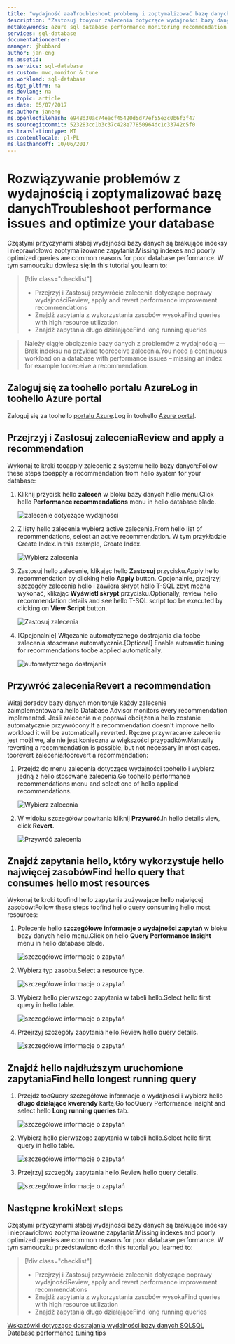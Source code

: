 ```yaml
---
title: "wydajność aaaTroubleshoot problemy i zoptymalizować bazę danych | Dokumentacja firmy Microsoft"
description: "Zastosuj tooyour zalecenia dotyczące wydajności bazy danych SQL, a także czyść jak wgląd w toogain hello wydajność kwerend hello uruchamiania bazy danych"
metakeywords: azure sql database performance monitoring recommendation
services: sql-database
documentationcenter: 
manager: jhubbard
author: jan-eng
ms.assetid: 
ms.service: sql-database
ms.custom: mvc,monitor & tune
ms.workload: sql-database
ms.tgt_pltfrm: na
ms.devlang: na
ms.topic: article
ms.date: 05/07/2017
ms.author: janeng
ms.openlocfilehash: e948d30ac74eecf45420d5d77ef55e3c0b6f3f47
ms.sourcegitcommit: 523283cc1b3c37c428e77850964dc1c33742c5f0
ms.translationtype: MT
ms.contentlocale: pl-PL
ms.lasthandoff: 10/06/2017
---
```

# <a name="troubleshoot-performance-issues-and-optimize-your-database"></a><span data-ttu-id="df5db-103">Rozwiązywanie problemów z wydajnością i zoptymalizować bazę danych</span><span class="sxs-lookup"><span data-stu-id="df5db-103">Troubleshoot performance issues and optimize your database</span></span>

<span data-ttu-id="df5db-104">Częstymi przyczynami słabej wydajności bazy danych są brakujące indeksy i nieprawidłowo zoptymalizowane zapytania.</span><span class="sxs-lookup"><span data-stu-id="df5db-104">Missing indexes and poorly optimized queries are common reasons for poor database performance.</span></span> <span data-ttu-id="df5db-105">W tym samouczku dowiesz się:</span><span class="sxs-lookup"><span data-stu-id="df5db-105">In this tutorial you learn to:</span></span>
> [!div class="checklist"]
> * <span data-ttu-id="df5db-106">Przejrzyj i Zastosuj przywrócić zalecenia dotyczące poprawy wydajności</span><span class="sxs-lookup"><span data-stu-id="df5db-106">Review, apply and revert performance improvement recommendations</span></span>
> * <span data-ttu-id="df5db-107">Znajdź zapytania z wykorzystania zasobów wysoka</span><span class="sxs-lookup"><span data-stu-id="df5db-107">Find queries with high resource utilization</span></span>
> * <span data-ttu-id="df5db-108">Znajdź zapytania długo działające</span><span class="sxs-lookup"><span data-stu-id="df5db-108">Find long running queries</span></span>

> <span data-ttu-id="df5db-109">Należy ciągłe obciążenie bazy danych z problemów z wydajnością — Brak indeksu na przykład tooreceive zalecenia.</span><span class="sxs-lookup"><span data-stu-id="df5db-109">You need a continuous workload on a database with performance issues – missing an index for example tooreceive a recommendation.</span></span>
>

## <a name="log-in-toohello-azure-portal"></a><span data-ttu-id="df5db-110">Zaloguj się za toohello portalu Azure</span><span class="sxs-lookup"><span data-stu-id="df5db-110">Log in toohello Azure portal</span></span>

<span data-ttu-id="df5db-111">Zaloguj się za toohello [portalu Azure](https://portal.azure.com/).</span><span class="sxs-lookup"><span data-stu-id="df5db-111">Log in toohello [Azure portal](https://portal.azure.com/).</span></span>

## <a name="review-and-apply-a-recommendation"></a><span data-ttu-id="df5db-112">Przejrzyj i Zastosuj zalecenia</span><span class="sxs-lookup"><span data-stu-id="df5db-112">Review and apply a recommendation</span></span>

<span data-ttu-id="df5db-113">Wykonaj te kroki tooapply zalecenie z systemu hello bazy danych:</span><span class="sxs-lookup"><span data-stu-id="df5db-113">Follow these steps tooapply a recommendation from hello system for your database:</span></span>

1. <span data-ttu-id="df5db-114">Kliknij przycisk hello **zaleceń** w bloku bazy danych hello menu.</span><span class="sxs-lookup"><span data-stu-id="df5db-114">Click hello **Performance recommendations** menu in hello database blade.</span></span>

    ![zalecenie dotyczące wydajności](./media/sql-database-performance-tutorial/perf_recommendations.png)

2. <span data-ttu-id="df5db-116">Z listy hello zalecenia wybierz active zalecenia.</span><span class="sxs-lookup"><span data-stu-id="df5db-116">From hello list of recommendations, select an active recommendation.</span></span> <span data-ttu-id="df5db-117">W tym przykładzie Create Index.</span><span class="sxs-lookup"><span data-stu-id="df5db-117">In this example, Create Index.</span></span>

    ![Wybierz zalecenia](./media/sql-database-performance-tutorial/create_index.png)

3. <span data-ttu-id="df5db-119">Zastosuj hello zalecenie, klikając hello **Zastosuj** przycisku.</span><span class="sxs-lookup"><span data-stu-id="df5db-119">Apply hello recommendation by clicking hello **Apply** button.</span></span> <span data-ttu-id="df5db-120">Opcjonalnie, przejrzyj szczegóły zalecenia hello i zawiera skrypt hello T-SQL zbyt można wykonać, klikając **Wyświetl skrypt** przycisku.</span><span class="sxs-lookup"><span data-stu-id="df5db-120">Optionally, review hello recommendation details and see hello T-SQL script too be executed by clicking on **View Script** button.</span></span>

    ![Zastosuj zalecenia](./media/sql-database-performance-tutorial/apply.png)

4. <span data-ttu-id="df5db-122">[Opcjonalnie] Włączanie automatycznego dostrajania dla toobe zalecenia stosowane automatycznie.</span><span class="sxs-lookup"><span data-stu-id="df5db-122">[Optional] Enable automatic tuning for recommendations toobe applied automatically.</span></span>

    ![automatycznego dostrajania](./media/sql-database-performance-tutorial/auto_tuning.png)

## <a name="revert-a-recommendation"></a><span data-ttu-id="df5db-124">Przywróć zalecenia</span><span class="sxs-lookup"><span data-stu-id="df5db-124">Revert a recommendation</span></span>

<span data-ttu-id="df5db-125">Witaj doradcy bazy danych monitoruje każdy zalecenie zaimplementowana.</span><span class="sxs-lookup"><span data-stu-id="df5db-125">hello Database Advisor monitors every recommendation implemented.</span></span> <span data-ttu-id="df5db-126">Jeśli zalecenia nie poprawi obciążenia hello zostanie automatycznie przywrócony.</span><span class="sxs-lookup"><span data-stu-id="df5db-126">If a recommendation doesn't improve hello workload it will be automatically reverted.</span></span> <span data-ttu-id="df5db-127">Ręczne przywracanie zalecenie jest możliwe, ale nie jest konieczna w większości przypadków.</span><span class="sxs-lookup"><span data-stu-id="df5db-127">Manually reverting a recommendation is possible, but not necessary in most cases.</span></span> <span data-ttu-id="df5db-128">toorevert zalecenia:</span><span class="sxs-lookup"><span data-stu-id="df5db-128">toorevert a recommendation:</span></span>

1. <span data-ttu-id="df5db-129">Przejdź do menu zalecenia dotyczące wydajności toohello i wybierz jedną z hello stosowane zalecenia.</span><span class="sxs-lookup"><span data-stu-id="df5db-129">Go toohello performance recommendations menu and select one of hello applied recommendations.</span></span>

    ![Wybierz zalecenia](./media/sql-database-performance-tutorial/select.png)

2. <span data-ttu-id="df5db-131">W widoku szczegółów powitania kliknij **Przywróć**.</span><span class="sxs-lookup"><span data-stu-id="df5db-131">In hello details view, click **Revert**.</span></span>

    ![Przywróć zalecenia](./media/sql-database-performance-tutorial/revert.png)

## <a name="find-hello-query-that-consumes-hello-most-resources"></a><span data-ttu-id="df5db-133">Znajdź zapytania hello, który wykorzystuje hello najwięcej zasobów</span><span class="sxs-lookup"><span data-stu-id="df5db-133">Find hello query that consumes hello most resources</span></span>

<span data-ttu-id="df5db-134">Wykonaj te kroki toofind hello zapytania zużywające hello najwięcej zasobów:</span><span class="sxs-lookup"><span data-stu-id="df5db-134">Follow these steps toofind hello query consuming hello most resources:</span></span>

1. <span data-ttu-id="df5db-135">Polecenie hello **szczegółowe informacje o wydajności zapytań** w bloku bazy danych hello menu.</span><span class="sxs-lookup"><span data-stu-id="df5db-135">Click on hello **Query Performance Insight** menu in hello database blade.</span></span>

    ![szczegółowe informacje o zapytań](./media/sql-database-performance-tutorial/query_perf_insights.png)

2. <span data-ttu-id="df5db-137">Wybierz typ zasobu.</span><span class="sxs-lookup"><span data-stu-id="df5db-137">Select a resource type.</span></span>

    ![szczegółowe informacje o zapytań](./media/sql-database-performance-tutorial/select_resource_type.png)

3. <span data-ttu-id="df5db-139">Wybierz hello pierwszego zapytania w tabeli hello.</span><span class="sxs-lookup"><span data-stu-id="df5db-139">Select hello first query in hello table.</span></span>

    ![szczegółowe informacje o zapytań](./media/sql-database-performance-tutorial/select_query.png)

4. <span data-ttu-id="df5db-141">Przejrzyj szczegóły zapytania hello.</span><span class="sxs-lookup"><span data-stu-id="df5db-141">Review hello query details.</span></span>

    ![szczegółowe informacje o zapytań](./media/sql-database-performance-tutorial/query_details.png)

## <a name="find-hello-longest-running-query"></a><span data-ttu-id="df5db-143">Znajdź hello najdłuższym uruchomione zapytania</span><span class="sxs-lookup"><span data-stu-id="df5db-143">Find hello longest running query</span></span>

1. <span data-ttu-id="df5db-144">Przejdź tooQuery szczegółowe informacje o wydajności i wybierz hello **długo działające kwerendy** kartę.</span><span class="sxs-lookup"><span data-stu-id="df5db-144">Go tooQuery Performance Insight and select hello **Long running queries** tab.</span></span>

    ![szczegółowe informacje o zapytań](./media/sql-database-performance-tutorial/long_running.png)

3. <span data-ttu-id="df5db-146">Wybierz hello pierwszego zapytania w tabeli hello.</span><span class="sxs-lookup"><span data-stu-id="df5db-146">Select hello first query in hello table.</span></span>

    ![szczegółowe informacje o zapytań](./media/sql-database-performance-tutorial/select_first_query.png)

4. <span data-ttu-id="df5db-148">Przejrzyj szczegóły zapytania hello.</span><span class="sxs-lookup"><span data-stu-id="df5db-148">Review hello query details.</span></span>

    ![szczegółowe informacje o zapytań](./media/sql-database-performance-tutorial/review_query_details.png)



## <a name="next-steps"></a><span data-ttu-id="df5db-150">Następne kroki</span><span class="sxs-lookup"><span data-stu-id="df5db-150">Next steps</span></span> 
<span data-ttu-id="df5db-151">Częstymi przyczynami słabej wydajności bazy danych są brakujące indeksy i nieprawidłowo zoptymalizowane zapytania.</span><span class="sxs-lookup"><span data-stu-id="df5db-151">Missing indexes and poorly optimized queries are common reasons for poor database performance.</span></span> <span data-ttu-id="df5db-152">W tym samouczku przedstawiono do:</span><span class="sxs-lookup"><span data-stu-id="df5db-152">In this tutorial you learned to:</span></span>
> [!div class="checklist"]
> * <span data-ttu-id="df5db-153">Przejrzyj i Zastosuj przywrócić zalecenia dotyczące poprawy wydajności</span><span class="sxs-lookup"><span data-stu-id="df5db-153">Review, apply and revert performance improvement recommendations</span></span>
> * <span data-ttu-id="df5db-154">Znajdź zapytania z wykorzystania zasobów wysoka</span><span class="sxs-lookup"><span data-stu-id="df5db-154">Find queries with high resource utilization</span></span>
> * <span data-ttu-id="df5db-155">Znajdź zapytania długo działające</span><span class="sxs-lookup"><span data-stu-id="df5db-155">Find long running queries</span></span>

[<span data-ttu-id="df5db-156">Wskazówki dotyczące dostrajania wydajności bazy danych SQL</span><span class="sxs-lookup"><span data-stu-id="df5db-156">SQL Database performance tuning tips</span></span>](https://docs.microsoft.com/azure/sql-database/sql-database-troubleshoot-performance)
